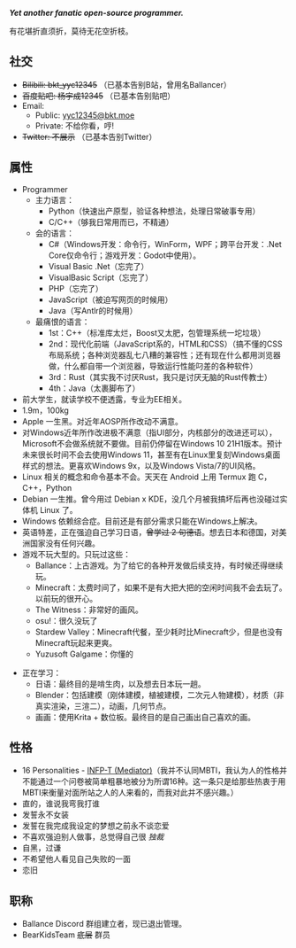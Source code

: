 <b><i>Yet another fanatic open-source programmer.</i></b>

有花堪折直须折，莫待无花空折枝。

## 社交

* ~~Bilibili: bkt_yyc12345~~ （已基本告别B站，曾用名Ballancer）
* ~~百度贴吧: 杨宇成12345~~ （已基本告别贴吧）
* Email:
    * Public: yyc12345@bkt.moe
    * Private: 不给你看，哼!
* ~~Twitter: 不展示~~ （已基本告别Twitter）

## 属性

* Programmer
    - 主力语言：
        * Python（快速出产原型，验证各种想法，处理日常破事专用）
        * C/C++（够我日常用而已，不精通）
    - 会的语言：
        * C\#（Windows开发：命令行，WinForm，WPF；跨平台开发：.Net Core仅命令行；游戏开发：Godot中使用）。
        * Visual Basic .Net（忘完了）
        * VisualBasic Script（忘完了）
        * PHP（忘完了）
        * JavaScript（被迫写网页的时候用）
        * Java（写Antlr的时候用）
    - 最痛恨的语言：
        * 1st：C++（标准库太烂，Boost又太肥，包管理系统一坨垃圾）
        * 2nd：现代化前端（JavaScript系的，HTML和CSS）（搞不懂的CSS布局系统；各种浏览器乱七八糟的兼容性；还有现在什么都用浏览器做，什么都自带一个浏览器，导致运行性能叼差的各种软件）
        * 3rd：Rust（其实我不讨厌Rust，我只是讨厌无脑的Rust传教士）
        * 4th：Java（太裹脚布了）
* 前大学生，就读学校不便透露，专业为EE相关。
* 1.9m，100kg
* Apple 一生黑。对近年AOSP所作改动不满意。
* 对Windows近年所作改进极不满意（指UI部分，内核部分的改进还可以），Microsoft不会做系统就不要做。目前仍停留在Windows 10 21H1版本。预计未来很长时间不会去使用Windows 11，甚至有在Linux里复刻Windows桌面样式的想法。更喜欢Windows 9x，以及Windows Vista/7的UI风格。
* Linux 相关的概念和命令基本不会。天天在 Android 上用 Termux 跑 C，C++，Python
* Debian 一生推。曾今用过 Debian x KDE，没几个月被我搞坏后再也没碰过实体机 Linux 了。
* Windows 依赖综合症。目前还是有部分需求只能在Windows上解决。
* 英语特差，正在强迫自己学习日语，~~曾学过 2 句德语~~。想去日本和德国，对美洲国家没有任何兴趣。
* 游戏不玩大型的。只玩过这些：
    - Ballance：上古游戏。为了给它的各种开发做后续支持，有时候还得继续玩。
    - Minecraft：太费时间了，如果不是有大把大把的空闲时间我不会去玩了。以前玩的很开心。
    - The Witness：非常好的画风。
    - osu!：很久没玩了
    - Stardew Valley：Minecraft代餐，至少耗时比Minecraft少，但是也没有Minecraft玩起来更爽。
    - Yuzusoft Galgame：你懂的
- 正在学习：
    - 日语：最终目的是啃生肉，以及想去日本玩一趟。
    - Blender：包括建模（刚体建模，植被建模，二次元人物建模），材质（非真实渲染，三渲二），动画，几何节点。
    - 画画：使用Krita + 数位板。最终目的是自己画出自己喜欢的画。

## 性格

* 16 Personalities - [INFP-T \(Mediator\)](https://www.16personalities.com/infp-personality)（我并不认同MBTI，我认为人的性格并不能通过一个问卷被简单粗暴地被分为所谓16种。这一条只是给那些热衷于用MBTI来衡量对面所站之人的人来看的，而我对此并不感兴趣。）
* 直的，谁说我弯我打谁
* 发誓永不女装
* 发誓在我完成我设定的梦想之前永不谈恋爱
* 不喜欢强迫别人做事，总觉得自己很 *独裁* 
* 自黑，过谦
* 不希望他人看见自己失败的一面
* 恋旧

## 职称

* Ballance Discord 群组建立者，现已退出管理。
* BearKidsTeam ~~底层~~ 群员
